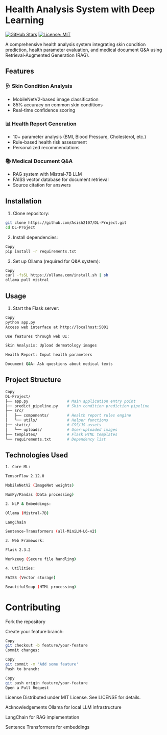 # Health Analysis System with Deep Learning

[![GitHub Stars](https://img.shields.io/github/stars/Asish2107/DL-Project?style=social)](https://github.com/Asish2107/DL-Project/stargazers)
[![License: MIT](https://img.shields.io/badge/License-MIT-yellow.svg)](https://opensource.org/licenses/MIT)

A comprehensive health analysis system integrating skin condition prediction, health parameter evaluation, and medical document Q&A using Retrieval-Augmented Generation (RAG).

## Features

### 🩺 Skin Condition Analysis
- MobileNetV2-based image classification
- 85% accuracy on common skin conditions
- Real-time confidence scoring

### 📊 Health Report Generation
- 10+ parameter analysis (BMI, Blood Pressure, Cholesterol, etc.)
- Rule-based health risk assessment
- Personalized recommendations

### 📚 Medical Document Q&A
- RAG system with Mistral-7B LLM
- FAISS vector database for document retrieval
- Source citation for answers

## Installation

1. Clone repository:
```bash
git clone https://github.com/Asish2107/DL-Project.git
cd DL-Project
```

2. Install dependencies:

```bash
Copy
pip install -r requirements.txt
```

3. Set up Ollama (required for Q&A system):

```bash
Copy
curl -fsSL https://ollama.com/install.sh | sh
ollama pull mistral
```

## Usage

1. Start the Flask server:

```bash
Copy
python app.py
Access web interface at http://localhost:5001

Use features through web UI:

Skin Analysis: Upload dermatology images

Health Report: Input health parameters

Document Q&A: Ask questions about medical texts
```

## Project Structure
```bash
Copy
DL-Project/
├── app.py                 # Main application entry point
├── predict_pipeline.py    # Skin condition prediction pipeline
├── src/
│   ├── components/        # Health report rules engine
│   └── utils/             # Helper functions
├── static/                # CSS/JS assets
│   └── uploads/           # User-uploaded images
├── templates/             # Flask HTML templates
└── requirements.txt       # Dependency list
```

## Technologies Used
```bash
1. Core ML:

TensorFlow 2.12.0

MobileNetV2 (ImageNet weights)

NumPy/Pandas (Data processing)

2. NLP & Embeddings:

Ollama (Mistral-7B)

LangChain

Sentence-Transformers (all-MiniLM-L6-v2)

3. Web Framework:

Flask 2.3.2

Werkzeug (Secure file handling)

4. Utilities:

FAISS (Vector storage)

BeautifulSoup (HTML processing)
```

# Contributing

Fork the repository

Create your feature branch:

```bash
Copy
git checkout -b feature/your-feature
Commit changes:
```

```bash
Copy
git commit -m 'Add some feature'
Push to branch:
```

```bash
Copy
git push origin feature/your-feature
Open a Pull Request
```

License
Distributed under MIT License. See LICENSE for details.

Acknowledgements
Ollama for local LLM infrastructure

LangChain for RAG implementation

Sentence Transformers for embeddings